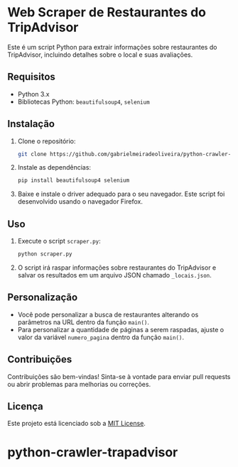 # Web Scraper de Restaurantes do TripAdvisor

Este é um script Python para extrair informações sobre restaurantes do TripAdvisor, incluindo detalhes sobre o local e suas avaliações.

## Requisitos

- Python 3.x
- Bibliotecas Python: `beautifulsoup4`, `selenium`

## Instalação

1. Clone o repositório:

    ```bash
    git clone https://github.com/gabrielmeiradeoliveira/python-crawler-trapadvisor
    ```

2. Instale as dependências:

    ```bash
    pip install beautifulsoup4 selenium
    ```

3. Baixe e instale o driver adequado para o seu navegador. Este script foi desenvolvido usando o navegador Firefox.

## Uso

1. Execute o script `scraper.py`:

    ```bash
    python scraper.py
    ```

2. O script irá raspar informações sobre restaurantes do TripAdvisor e salvar os resultados em um arquivo JSON chamado `_locais.json`.

## Personalização

- Você pode personalizar a busca de restaurantes alterando os parâmetros na URL dentro da função `main()`.
- Para personalizar a quantidade de páginas a serem raspadas, ajuste o valor da variável `numero_pagina` dentro da função `main()`.

## Contribuições

Contribuições são bem-vindas! Sinta-se à vontade para enviar pull requests ou abrir problemas para melhorias ou correções.

## Licença

Este projeto está licenciado sob a [MIT License](https://opensource.org/licenses/MIT).

# python-crawler-trapadvisor
